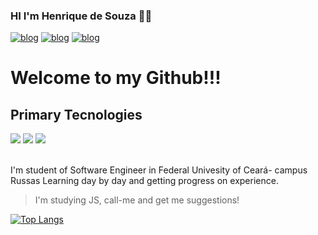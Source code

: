 ### HI I'm Henrique de Souza 🙋‍♂️

[![blog](https://img.shields.io/badge/LinkedIn-0077B5?style=for-the-badge&logo=linkedin&logoColor=white)](https://www.linkedin.com/in/fabihenriquesouza/) 
[![blog](https://img.shields.io/badge/Gmail-D14836?style=for-the-badge&logo=gmail&logoColor=white)](mailto:henrysouza@alu.ufc.br?Subject=Hello%2C%20I%20saw%20u%20on%20Github%21)
[![blog](	https://img.shields.io/badge/Instagram-E4405F?style=for-the-badge&logo=instagram&logoColor=white)](https://www.instagram.com/oi.henry/)

# Welcome to my Github!!!

## Primary Tecnologies

<div> 
  <img src='https://img.shields.io/badge/HTML5-E34F26?style=for-the-badge&logo=html5&logoColor=white' >
  <img src='https://img.shields.io/badge/CSS3-1572B6?style=for-the-badge&logo=css3&logoColor=white'>
  <img src='https://img.shields.io/badge/JavaScript-323330?style=for-the-badge&logo=javascript&logoColor=F7DF1E'>
</div></br>

I'm student of Software Engineer in Federal Univesity of Ceará- campus Russas
Learning day by day and getting progress on experience.
> I'm studying JS, call-me and get me suggestions!

[![Top Langs](https://github-readme-stats.vercel.app/api/top-langs/?username=oihenry&langs_count=8)](https://github.com/oihenry/github-readme-stats)
